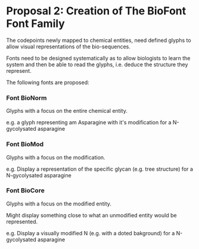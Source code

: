 # Proposal 2: Creation of The BioFont Font Family

The codepoints newly mapped to chemical entities, need defined glyphs to allow
visual representations of the bio-sequences.

Fonts need to be designed systematically as to allow biologists to learn the
system and then be able to read the glyphs, i.e. deduce the structure they
represent.


The following fonts are proposed:

### Font BioNorm

Glyphs with a focus on the entire chemical entity.

e.g. a glyph representing am Asparagine with it's modification for a
N-gycolysated asparagine


### Font BioMod

Glyphs with a focus on the modification.

e.g. Display a representation of the specific glycan (e.g. tree structure) for
a N-gycolysated asparagine


### Font BioCore

Glyphs with a focus on the modified entity.

Might display something close to what an unmodified entity would be represented.

e.g. Display a visually modified N (e.g. with a doted bakground) for a N-gycolysated asparagine

